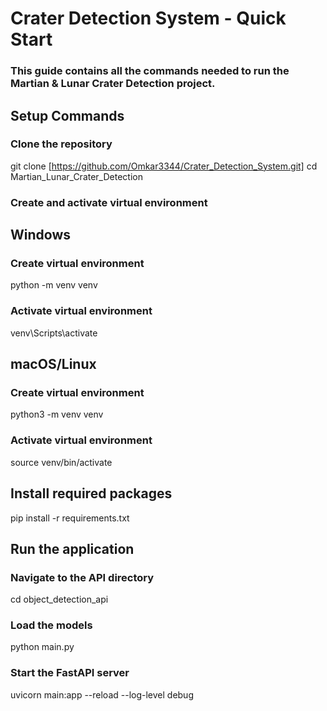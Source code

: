 # Crater Detection System - Quick Start
### This guide contains all the commands needed to run the Martian & Lunar Crater Detection project.

## Setup Commands
### Clone the repository
git clone [https://github.com/Omkar3344/Crater_Detection_System.git]
cd Martian_Lunar_Crater_Detection

### Create and activate virtual environment
## Windows
### Create virtual environment
python -m venv venv

### Activate virtual environment
venv\Scripts\activate

## macOS/Linux
### Create virtual environment
python3 -m venv venv

### Activate virtual environment
source venv/bin/activate

## Install required packages
pip install -r requirements.txt

## Run the application
### Navigate to the API directory
cd object_detection_api

### Load the models
python main.py

### Start the FastAPI server
uvicorn main:app --reload --log-level debug
